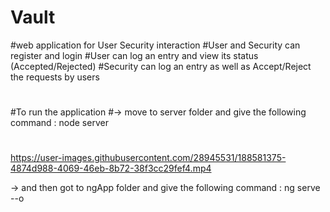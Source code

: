 # Vault
#web application for User Security interaction
#User and Security can register and login
#User can log an entry and view its status (Accepted/Rejected)
#Security can log an entry as well as Accept/Reject the requests by users
#
#To run the application
#-> move to server folder and give the following command : node server
#

https://user-images.githubusercontent.com/28945531/188581375-4874d988-4069-46eb-8b72-38f3cc29fef4.mp4

-> and then got to ngApp folder and give the following command : ng serve --o

